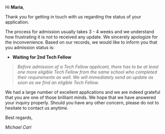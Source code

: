 Hi **Maria**,

Thank you for getting in touch with us regarding the status of your application.

The process for admission usually takes 3 - 4 weeks and we understand how frustrating it is not to received any update. We sincerely apologize for the inconvenience. 
Based on our records, we would like to inform you that you admission status is:

- **Waiting for 2nd Tech Fellow**
> *Before admission of a Tech Fellow applicant, there has to be at least one more eligible Tech Fellow from the same school who completed their requirements as well. We will immediately send an update as soon as we find an eligible Tech Fellow.*

We had a large number of excellent applications and we are indeed grateful that you are one of those brilliant minds. We hope that we have answered your inquiry properly.
Should you have any other concern, please do not to hesitate to contact us anytime. 

Best regards,

*Michael Carl*

